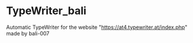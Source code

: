 # TypeWriter_bali
Automatic TypeWriter for the website "https://at4.typewriter.at/index.php" made by bali-007
